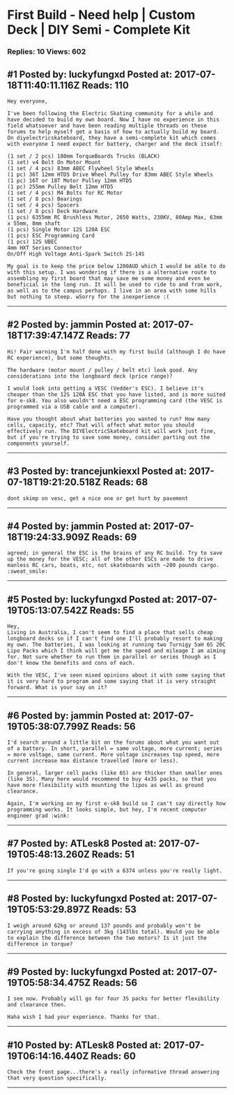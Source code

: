 # First Build - Need help &#124; Custom Deck &#124; DIY Semi - Complete Kit

### Replies: 10 Views: 602

## \#1 Posted by: luckyfungxd Posted at: 2017-07-18T11:40:11.116Z Reads: 110

```
Hey everyone,

I've been following the Electric Skating community for a while and have decided to build my own board. Now I have no experience in this field whatsoever and have been reading multiple threads on these forums to help myself get a basis of how to actually build my board. On diyelectricskateboard, they have a semi-complete kit which comes with everyone I need expect for battery, charger and the deck itself:

(1 set / 2 pcs) 180mm TorqueBoards Trucks (BLACK)
(1 set) v4 Bolt On Motor Mount
(1 set / 4 pcs) 83mm ABEC Flywheel Style Wheels
(1 pc) 36T 12mm HTD5 Drive Wheel Pulley for 83mm ABEC Style Wheels
(1 pc) 16T or 18T Motor Pulley 12mm HTD5
(1 pc) 255mm Pulley Belt 12mm HTD5
(1 set / 4 pcs) M4 Bolts for RC Motor
(1 set / 8 pcs) Bearings
(1 set / 4 pcs) Spacers
(1 set / 8 pcs) Deck Hardware
(1 pcs) 6355mm RC Brushless Motor, 2650 Watts, 230KV, 80Amp Max, 63mm x 55mm, 8mm shaft
(1 pcs) Single Motor 12S 120A ESC
(1 pcs) ESC Programming Card
(1 pcs) 12S UBEC
4mm HXT Series Connector
On/Off High Voltage Anti-Spark Switch 2S-14S

My goal is to keep the price below 1200AUD which I would be able to do with this setup. I was wondering if there is a alternative route to assembling my first board that may save me some money and even be beneficial in the long run. It will be used to ride to and from work, as well as to the campus perhaps. I live in an area with some hills but nothing to steep. wSorry for the inexperience :(
```

---
## \#2 Posted by: jammin Posted at: 2017-07-18T17:39:47.147Z Reads: 77

```
Hi! Fair warning I'm half done with my first build (although I do have RC experience), but some thoughts.

The hardware (motor mount / pulley / belt etc) look good. Any considerations into the longboard deck (price range)?

I would look into getting a VESC (Vedder's ESC). I believe it's cheaper than the 12S 120A ESC that you have listed, and is more suited for e-sk8. You also wouldn't need a ESC programming card (the VESC is programmed via a USB cable and a computer).

Have you thought about what batteries you wanted to run? How many cells, capacity, etc? That will affect what motor you should effectively run. The DIYElectricSkateboard kit will work just fine, but if you're trying to save some money, consider parting out the components yourself.
```

---
## \#3 Posted by: trancejunkiexxl Posted at: 2017-07-18T19:21:20.518Z Reads: 68

```
dont skimp on vesc, get a nice one or get hurt by pavement
```

---
## \#4 Posted by: jammin Posted at: 2017-07-18T19:24:33.909Z Reads: 69

```
agreed; in general the ESC is the brains of any RC build. Try to save up the money for the VESC; all of the other ESCs are made to drive manless RC cars, boats, etc, not skateboards with ~200 pounds cargo. :sweat_smile:
```

---
## \#5 Posted by: luckyfungxd Posted at: 2017-07-19T05:13:07.542Z Reads: 55

```
Hey, 
Living in Australia, I can't seem to find a place that sells cheap longboard decks so if I can't find one I'll probably resort to making my own. The batteries, I was looking at running two Turnigy 5aH 6S 20C Lipo Packs which I think will get me the speed and mileage I am aiming for. Not sure whether to run them in parallel or series though as I don't know the benefits and cons of each.

With the VESC, I've seen mixed opinions about it with some saying that it is very hard to program and some saying that it is very straight forward. What is your say on it?
```

---
## \#6 Posted by: jammin Posted at: 2017-07-19T05:38:07.799Z Reads: 56

```
I'd search around a little bit on the forums about what you want out of a battery. In short, parallel = same voltage, more current; series = more voltage, same current. More voltage increases top speed, more current increase max distance travelled (more or less).

In general, larger cell packs (like 6S) are thicker than smaller ones (like 3S). Many here would recommend to buy 4x3S packs, so that you have more flexibility with mounting the lipos as well as ground clearance.

Again, I'm working on my first e-sk8 build so I can't say directly how programming works. It looks simple, but hey, I'm recent computer engineer grad :wink:
```

---
## \#7 Posted by: ATLesk8 Posted at: 2017-07-19T05:48:13.260Z Reads: 51

```
If you're going single I'd go with a 6374 unless you're really light.
```

---
## \#8 Posted by: luckyfungxd Posted at: 2017-07-19T05:53:29.897Z Reads: 53

```
I weigh around 62kg or around 137 pounds and probably won't be carrying anything in excess of 3kg (143lbs total). Would you be able to explain the difference between the two motors? Is it just the difference in torque?
```

---
## \#9 Posted by: luckyfungxd Posted at: 2017-07-19T05:58:34.475Z Reads: 56

```
I see now. Probably will go for four 3S packs for better flexibility and clearance then.

Haha wish I had your experience. Thanks for that.
```

---
## \#10 Posted by: ATLesk8 Posted at: 2017-07-19T06:14:16.440Z Reads: 60

```
Check the front page...there's a really informative thread answering that very question specifically.
```

---
